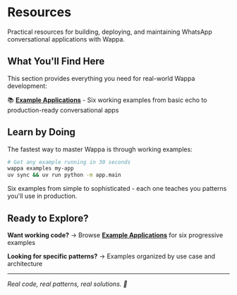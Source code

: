 # Resources

Practical resources for building, deploying, and maintaining WhatsApp conversational applications with Wappa.

## What You'll Find Here

This section provides everything you need for real-world Wappa development:

📚 **[Example Applications](resources/examples.md)** - Six working examples from basic echo to production-ready conversational apps

## Learn by Doing

The fastest way to master Wappa is through working examples:

```bash
# Get any example running in 30 seconds
wappa examples my-app
uv sync && uv run python -m app.main
```

Six examples from simple to sophisticated - each one teaches you patterns you'll use in production.

## Ready to Explore?

**Want working code?** → Browse [**Example Applications**](resources/examples.md) for six progressive examples

**Looking for specific patterns?** → Examples organized by use case and architecture

---

*Real code, real patterns, real solutions. 🚀*